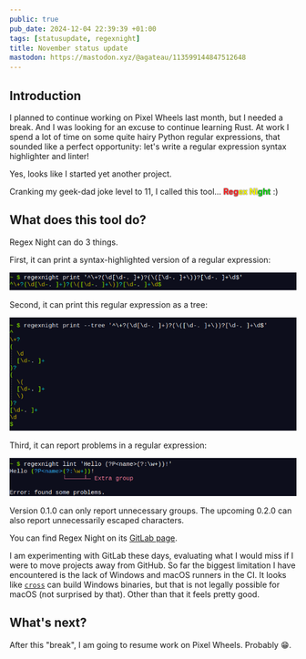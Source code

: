 ```yaml
---
public: true
pub_date: 2024-12-04 22:39:39 +01:00
tags: [statusupdate, regexnight]
title: November status update
mastodon: https://mastodon.xyz/@agateau/113599144847512648
---
```


## Introduction

I planned to continue working on Pixel Wheels last month, but I needed a break. And I was looking for an excuse to continue learning Rust. At work I spend a lot of time on some quite hairy Python regular expressions, that sounded like a perfect opportunity: let's write a regular expression syntax highlighter and linter!

Yes, looks like I started yet another project.

Cranking my geek-dad joke level to 11, I called this tool... <span style="font-weight: bold; text-shadow: #111 0px 0px 2px"><span style="color:#f22">Reg</span><span style="color:yellow">ex Ni</span><span style="color:#0c0">ght</span></span> :)

<!-- break -->

## What does this tool do?

Regex Night can do 3 things.

First, it can print a syntax-highlighted version of a regular expression:

![Printing a regular expression](print.png)

Second, it can print this regular expression as a tree:

![Printing a regular expression as a tree](tree.png)

Third, it can report problems in a regular expression:

![Linting](lint.png)

Version 0.1.0 can only report unnecessary groups. The upcoming 0.2.0 can also report unnecessarily escaped characters.

You can find Regex Night on its [GitLab page](https://gitlab.com/agateau/regexnight).

I am experimenting with GitLab these days, evaluating what I would miss if I were to move projects away from GitHub. So far the biggest limitation I have encountered is the lack of Windows and macOS runners in the CI. It looks like [`cross`](https://github.com/cross-rs/cross) can build Windows binaries, but that is not legally possible for macOS (not surprised by that). Other than that it feels pretty good.

## What's next?

After this "break", I am going to resume work on Pixel Wheels. Probably 😁.

